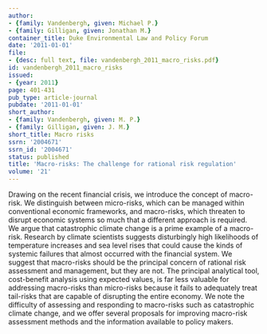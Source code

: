 ```yaml
---
author:
- {family: Vandenbergh, given: Michael P.}
- {family: Gilligan, given: Jonathan M.}
container_title: Duke Environmental Law and Policy Forum
date: '2011-01-01'
file:
- {desc: full text, file: vandenbergh_2011_macro_risks.pdf}
id: vandenbergh_2011_macro_risks
issued:
- {year: 2011}
page: 401-431
pub_type: article-journal
pubdate: '2011-01-01'
short_author:
- {family: Vandenbergh, given: M. P.}
- {family: Gilligan, given: J. M.}
short_title: Macro risks
ssrn: '2004671'
ssrn_id: '2004671'
status: published
title: 'Macro-risks: The challenge for rational risk regulation'
volume: '21'
---
```

Drawing on the recent financial crisis, we introduce the concept of macro-risk. We distinguish between micro-risks, which can be managed within conventional economic frameworks, and macro-risks, which threaten to disrupt economic systems so much that a different approach is required. We argue that catastrophic climate change is a prime example of a macro-risk. Research by climate scientists suggests disturbingly high likelihoods of temperature increases and sea level rises that could cause the kinds of systemic failures that almost occurred with the financial system. We suggest that macro-risks should be the principal concern of rational risk assessment and management, but they are not. The principal analytical tool, cost-benefit analysis using expected values, is far less valuable for addressing macro-risks than micro-risks because it fails to adequately treat tail-risks that are capable of disrupting the entire economy. We note the difficulty of assessing and responding to macro-risks such as catastrophic climate change, and we offer several proposals for improving macro-risk assessment methods and the information available to policy makers.
